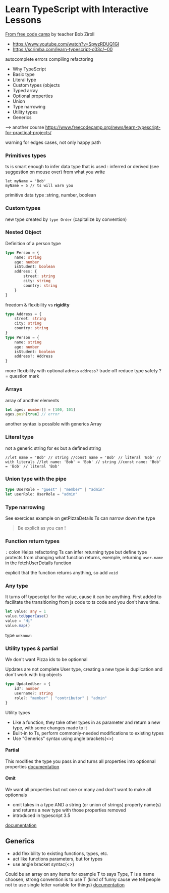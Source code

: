 # Learn TypeScript with Interactive Lessons

[From free code camp](https://www.freecodecamp.org/news/learn-typescript-with-interactive-lessons/) by teacher Bob Ziroll

- https://www.youtube.com/watch?v=SpwzRDUQ1GI
- https://scrimba.com/learn-typescript-c03c/~00

autocomplete
errors compiling
refactoring


- Why TypeScript
- Basic type
- Literal type
- Custom types (objects
- Typed array
- Optional properties
- Union
- Type narrowing
- Utility types
- Generics

--> another course https://www.freecodecamp.org/news/learn-typescript-for-practical-projects/

warning for edges cases, not only happy path

### Primitives types
ts is smart enough to infer data type that is used : inferred or derived (see suggestion on mouse over) from what you write
```
let myName = 'Bob'
myName = 5 // ts will warn you
```
primitive data type :string, number, boolean

### Custom types
new type created by `type Order` (capitalize by convention)

### Nested Object
Definition of a person type
```typescript
type Person = {
    name: string
    age: number
    isStudent: boolean
    address: {
        street: string
        city: string
        country: string
    }
}
```
freedom & flexibility vs **rigidity**

```typescript
type Address = {
    street: string
    city: string
    country: string
}
type Person = {
    name: string
    age: number
    isStudent: boolean
    address?: Address
}
```
more flexibility with optional adress `address?` trade off reduce type safety
? = question mark 

### Arrays
array of another elements
```typescript
let ages: number[] = [100, 101]
ages.push[true] // error
```
another syntax is possible with generics
Array<Person>

### Literal type
not a generic string for ex but a defined string

`
//let name = 'Bob' // string
//const name = 'Bob' // literal 'Bob'
// with literals
//let name: 'Bob' = 'Bob' // string
//const name: 'Bob' = 'Bob' // literal 'Bob'
`

### Union type with the pipe
```typescript
type UserRole = "guest" | "member" | "admin"
let userRole: UserRole = "admin"
```

### Type narrowing
See exercices example on getPizzaDetails
Ts can narrow down the type

> Be explicit as you can !

### Function return types
`:` colon
Helps refactoring
Ts can infer returning type but define type protects from changing what function returns, exemple, returning `user.name` in the fetchUserDetails function

explicit that the function returns anything, so add `void`

### Any type
It turns off typescript for the value, cause it can be anything. First added to facilitate the transitioning from js code to ts code and you don't have time.

```typescript
let value: any = 1
value.toUpperCase()
value = "Hi"
value.map()
```

type `unknown`

### Utility types & partial
We don't want Pizza ids to be optionnal

Updates are not complete User type, creating a new type is duplication and don't work with big objects
```typescript
type UpdatedUser = {
    id?: number
    username?: string
    role?: "member" | "contributor" | "admin"
}
```

Utility types
- Like a function, they take other types in as parameter and return a new type, with some changes made to it
- Built-in to Ts, perform commonly-needed modifications to existing types
- Use "Generics" syntax using angle brackets(<>)

#### Partial
This modifies the type you pass in and turns all properties into optionnal properties
[documentation](https://www.typescriptlang.org/docs/handbook/utility-types.html#partialtype)

#### Omit
We want all properties but not one or many and don't want to make all optionnals

- omit takes in a type AND a string (or union of strings) property name(s) and returns a new type with those properties removed
- introduced in typescript 3.5

[documentation](https://www.typescriptlang.org/docs/handbook/utility-types.html#omittype-keys)

## Generics <T>
- add flexibility to existing functions, types, etc.
- act like functions parameters, but for types
- use angle bracket syntac(<>)

Could be an array on any items for example
T to says Type, T is a name choosen, strong convention is to use T (kind of funny cause we tell people not to use single letter variable for things)
[documentation](https://www.typescriptlang.org/docs/handbook/2/generics.html)
